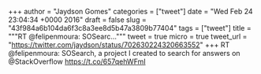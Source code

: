 
+++
author = "Jaydson Gomes"
categories = ["tweet"]
date = "Wed Feb 24 23:04:34 +0000 2016"
draft = false
slug = "43f984a6b104da6f3c8a3ee8d5b47a3809b77404"
tags = ["tweet"]
title = """RT @felipenmoura: SOSearc..."""
tweet = true
micro = true
tweet_url = "https://twitter.com/jaydson/status/702630224320663552"
+++
RT @felipenmoura: SOSearch, a project I created to search for answers on @StackOverflow https://t.co/657qehWFmI
